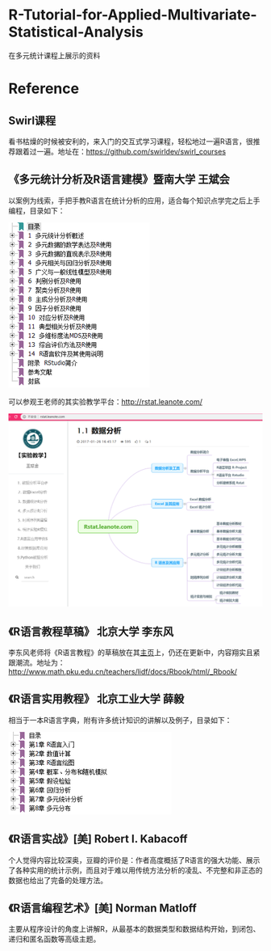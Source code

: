 # R-Tutorial-for-Applied-Multivariate-Statistical-Analysis

在多元统计课程上展示的资料

# Reference

## Swirl课程

看书枯燥的时候被安利的，来入门的交互式学习课程，轻松地过一遍R语言，很推荐跟着过一遍。地址在：https://github.com/swirldev/swirl_courses

## 《多元统计分析及R语言建模》暨南大学 王斌会

以案例为线索，手把手教R语言在统计分析的应用，适合每个知识点学完之后上手编程，目录如下：

![](./images/多元统计分析及R语言建模.png)

可以参观王老师的其实验教学平台：http://rstat.leanote.com/

![](./images/wangbinhui.png)

## 《R语言教程草稿》 北京大学 李东风

李东风老师将《R语言教程》的草稿放在其[主页](http://www.math.pku.edu.cn/teachers/lidf/)上，仍还在更新中，内容翔实且紧跟潮流。地址为：http://www.math.pku.edu.cn/teachers/lidf/docs/Rbook/html/_Rbook/

## 《R语言实用教程》 北京工业大学 薛毅

相当于一本R语言字典，附有许多统计知识的讲解以及例子，目录如下：

![](./images/R语言实用教程.png)

## 《R语言实战》[美] Robert I. Kabacoff

个人觉得内容比较深奥，豆瓣的评价是：作者高度概括了R语言的强大功能、展示了各种实用的统计示例，而且对于难以用传统方法分析的凌乱、不完整和非正态的数据也给出了完备的处理方法。

## 《R语言编程艺术》[美] Norman Matloff

主要从程序设计的角度上讲解R，从最基本的数据类型和数据结构开始，到闭包、递归和匿名函数等高级主题。
